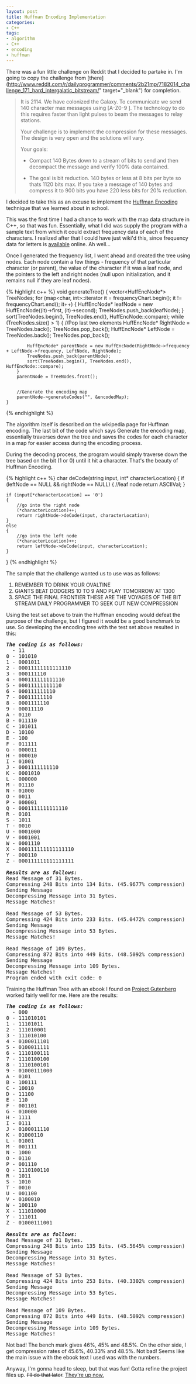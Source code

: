 ```yaml
---
layout: post
title: Huffman Encoding Implementation
categories:
- C++
tags:
- algorithm
- C++
- encoding
- huffman
---
```


There was a fun little challenge on Reddit that I decided to partake in. I'm going to copy the challenge from [there](http://www.reddit.com/r/dailyprogrammer/comments/2b21mp/7182014_challenge_171_hard_intergalatic_bitstream/" target="_blank") for completion.
<!--more-->

> It is 2114. We have colonized the Galaxy. To communicate we send 140 character max messages using [A-Z0-9 ]. The technology to do this requires faster than light pulses to beam the messages to relay stations.
>
> Your challenge is to implement the compression for these messages. The design is very open and the solutions will vary.
>
> Your goals:
>
> * Compact 140 Bytes down to a stream of bits to send and then decompact the message and verify 100% data contained.
>
> * The goal is bit reduction. 140 bytes or less at 8 bits per byte so thats 1120 bits max. If you take a message of 140 bytes and compress it to 900 bits you have 220 less bits for 20% reduction.


I decided to take this as an excuse to implement the <a href="http://en.wikipedia.org/wiki/Huffman_coding" target="_blank">Huffman Encoding</a> technique that we learned about in school. 


This was the first time I had a chance to work with the map data structure in C++, so that was fun. Essentially, what I did was supply the program with a sample text from which it could extract frequency data of each of the characters. I realized after that I could have just wiki'd this, since frequency data for letters is <a href="http://en.wikipedia.org/wiki/Letter_frequency" target="_blank">available</a> online. Ah well...
<!--more-->


Once I generated the frequency list, I went ahead and created the tree using nodes. Each node contain a few things - frequency of that particular character (or parent), the value of the character if it was a leaf node, and the pointers to the left and right nodes (null upon initialization, and it remains null if they are leaf nodes).


{% highlight c++ %}
void generateTree()
    {
        vector<HuffEncNode*> TreeNodes;
        for (map<char, int>::iterator it = frequencyChart.begin(); it != frequencyChart.end(); it++)
        {
            HuffEncNode* leafNode = new HuffEncNode((it)->first, (it)->second);
            TreeNodes.push_back(leafNode);
        }
        sort(TreeNodes.begin(), TreeNodes.end(), HuffEncNode::compare);
        while (TreeNodes.size() > 1)
        {
            //Pop last two elements
            HuffEncNode* RightNode = TreeNodes.back();
            TreeNodes.pop_back();
            HuffEncNode* LeftNode = TreeNodes.back();
            TreeNodes.pop_back();


            HuffEncNode* parentNode = new HuffEncNode(RightNode->frequency + LeftNode->frequency, LeftNode, RightNode);
            TreeNodes.push_back(parentNode);
            sort(TreeNodes.begin(), TreeNodes.end(), HuffEncNode::compare);
        }
        parentNode = TreeNodes.front();


        //Generate the encoding map
        parentNode->generateCodes("", &encodedMap);
    }
{% endhighlight %}


The algorithm itself is described on the wikipedia page for Huffman encoding. The last bit of the code which says Generate the encoding map, essentially traverses down the tree and saves the codes for each character in a map for easier access during the encoding process. 


During the decoding process, the program would simply traverse down the tree based on the bit (1 or 0) until it hit a character. That's the beauty of Huffman Encoding.


{% highlight c++ %}
char deCode(string input, int* characterLocation)
{
    if (leftNode == NULL && rightNode == NULL)
    {
        //leaf node
        return ASCIIVal;
    }

    if (input[*characterLocation] == '0')
    {
        //go into the right node
        (*characterLocation)++;
        return rightNode->deCode(input, characterLocation);
    }
    else
    {
        //go into the left node
        (*characterLocation)++;
        return leftNode->deCode(input, characterLocation);
    }
}
{% endhighlight %}


The sample that the challenge wanted us to use was as follows:

<ol>
<li>REMEMBER TO DRINK YOUR OVALTINE</li>
<li>GIANTS BEAT DODGERS 10 TO 9 AND PLAY TOMORROW AT 1300</li>
<li>SPACE THE FINAL FRONTIER THESE ARE THE VOYAGES OF THE BIT STREAM DAILY PROGRAMMER TO SEEK OUT NEW COMPRESSION</li>
</ol>

Using the test set above to train the Huffman encoding would defeat the purpose of the challenge, but I figured it would be a good benchmark to use. So developing the encoding tree with the test set above resulted in this:

<pre>
<em><strong>The coding is as follows:</strong></em>
  - 11
0 - 101010
1 - 0001011
2 - 00011111111111110
3 - 000111110
4 - 000111111111110
5 - 00011111111110
6 - 000111111110
7 - 00011111110
8 - 0001111110
9 - 00011110
A - 0110
B - 011110
C - 101011
D - 10100
E - 100
F - 011111
G - 000011
H - 000010
I - 01001
J - 0001111111110
K - 0001010
L - 000000
M - 01110
N - 01000
O - 0011
P - 000001
Q - 0001111111111110
R - 0101
S - 1011
T - 0010
U - 0001000
V - 0001001
W - 0001110
X - 000111111111111110
Y - 000110
Z - 000111111111111111

<em><strong>Results are as follows:</strong></em>
Read Message of 31 Bytes.
Compressing 248 Bits into 134 Bits. (45.9677% compression)
Sending Message
Decompressing Message into 31 Bytes.
Message Matches!

Read Message of 53 Bytes.
Compressing 424 Bits into 233 Bits. (45.0472% compression)
Sending Message
Decompressing Message into 53 Bytes.
Message Matches!

Read Message of 109 Bytes.
Compressing 872 Bits into 449 Bits. (48.5092% compression)
Sending Message
Decompressing Message into 109 Bytes.
Message Matches!
Program ended with exit code: 0
</pre>

Training the Huffman Tree with an ebook I found on <a href="http://gutenberg.org" target="_blank">Project Gutenberg</a> worked fairly well for me. Here are the results:

<pre>
<em><strong>The coding is as follows:</strong></em>
  - 000
0 - 111010101
1 - 11101011
2 - 111010001
3 - 111010100
4 - 0100011101
5 - 0100011111
6 - 1110100111
7 - 1110100100
8 - 1110100101
9 - 01000111000
A - 0101
B - 100111
C - 10010
D - 11100
E - 110
F - 001101
G - 010000
H - 1111
I - 0111
J - 0100011110
K - 01000110
L - 01001
M - 001111
N - 1000
O - 0110
P - 001110
Q - 1110100110
R - 1011
S - 1010
T - 0010
U - 001100
V - 0100010
W - 100110
X - 111010000
Y - 111011
Z - 01000111001

<em><strong>Results are as follows:</strong></em>
Read Message of 31 Bytes.
Compressing 248 Bits into 135 Bits. (45.5645% compression)
Sending Message
Decompressing Message into 31 Bytes.
Message Matches!

Read Message of 53 Bytes.
Compressing 424 Bits into 253 Bits. (40.3302% compression)
Sending Message
Decompressing Message into 53 Bytes.
Message Matches!

Read Message of 109 Bytes.
Compressing 872 Bits into 449 Bits. (48.5092% compression)
Sending Message
Decompressing Message into 109 Bytes.
Message Matches!
</pre>

Not bad! The bench mark gives 46%, 45% and 48.5%. On the other side, I get compression rates of 45.6%, 40.33% and 48.5%. Not bad! Seems like the main issue with the ebook text I used was with the numbers. 


Anyway, I'm gonna head to sleep, but that was fun! Gotta refine the project files up. <del datetime="2014-07-24T21:09:48+00:00">I'll do that later</del>. <ins datetime="2014-07-24T21:09:48+00:00"><a href="https://github.com/healthycola/HuffmanEncode" target="_blank">They're up now</a>.</ins>

